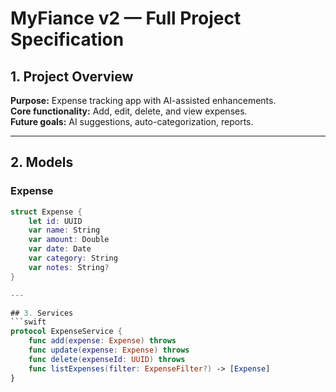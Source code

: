 # MyFiance v2 — Full Project Specification

## 1. Project Overview
**Purpose:** Expense tracking app with AI-assisted enhancements.  
**Core functionality:** Add, edit, delete, and view expenses.  
**Future goals:** AI suggestions, auto-categorization, reports.

---

## 2. Models

### Expense
```swift
struct Expense {
    let id: UUID
    var name: String
    var amount: Double
    var date: Date
    var category: String
    var notes: String?
}

---

## 3. Services
```swift
protocol ExpenseService {
    func add(expense: Expense) throws
    func update(expense: Expense) throws
    func delete(expenseId: UUID) throws
    func listExpenses(filter: ExpenseFilter?) -> [Expense]
}
